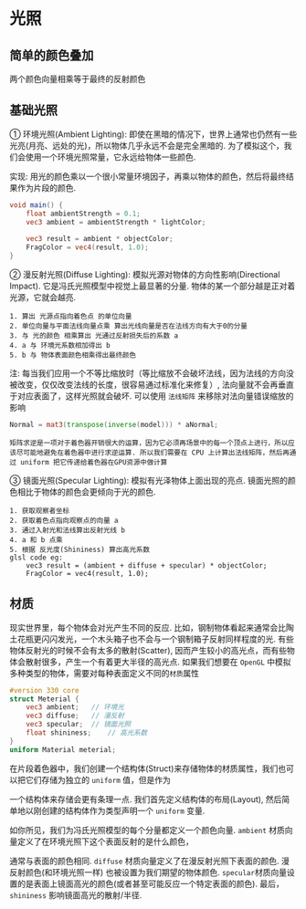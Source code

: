 # 光照

## 简单的颜色叠加

两个颜色向量相乘等于最终的反射颜色



## 基础光照

① 环境光照(Ambient Lighting): 即使在黑暗的情况下，世界上通常也仍然有一些光亮(月亮、远处的光)，所以物体几乎永远不会是完全黑暗的. 为了模拟这个，我们会使用一个环境光照常量，它永远给物体一些颜色.

实现:  用光的颜色乘以一个很小常量环境因子，再乘以物体的颜色，然后将最终结果作为片段的颜色.

```glsl
void main() {
    float ambientStrength = 0.1;
    vec3 ambient = ambientStrength * lightColor;
    
    vec3 result = ambient * objectColor;
    FragColor = vec4(result, 1.0);
}
```



② 漫反射光照(Diffuse Lighting): 模拟光源对物体的方向性影响(Directional Impact). 它是冯氏光照模型中视觉上最显著的分量. 物体的某一个部分越是正对着光源，它就会越亮.

```中文
1. 算出 光源点指向着色点 的单位向量
2. 单位向量与平面法线向量点乘 算出光线向量是否在法线方向有大于0的分量
3. 与 光的颜色 相乘算出 光通过反射损失后的系数 a
4. a 与 环境光系数相加得出 b
5. b 与 物体表面颜色相乘得出最终颜色
```



注: 每当我们应用一个不等比缩放时（等比缩放不会破坏法线，因为法线的方向没被改变，仅仅改变法线的长度，很容易通过标准化来修复）,  法向量就不会再垂直于对应表面了，这样光照就会破坏. 可以使用 `法线矩阵` 来移除对法向量错误缩放的影响

```glsl
Normal = mat3(transpose(inverse(model))) * aNormal;
```

`矩阵求逆是一项对于着色器开销很大的运算，因为它必须再场景中的每一个顶点上进行，所以应该尽可能地避免在着色器中进行求逆运算. 所以我们需要在 CPU 上计算出法线矩阵，然后再通过 uniform 把它传递给着色器在GPU资源中做计算`



③ 镜面光照(Specular Lighting): 模拟有光泽物体上面出现的亮点. 镜面光照的颜色相比于物体的颜色会更倾向于光的颜色.

```
1. 获取观察者坐标
2. 获取着色点指向观察点的向量 a 
3. 通过入射光和法线算出反射光线 b
4. a 和 b 点乘
5. 根据 反光度(Shininess) 算出高光系数
glsl code eg:
	vec3 result = (ambient + diffuse + specular) * objectColor;
	FragColor = vec4(result, 1.0);
```



## 材质

现实世界里，每个物体会对光产生不同的反应. 比如，钢制物体看起来通常会比陶土花瓶更闪闪发光，一个木头箱子也不会与一个钢制箱子反射同样程度的光. 有些物体反射光的时候不会有太多的散射(Scatter), 因而产生较小的高光点，而有些物体会散射很多，产生一个有着更大半径的高光点. 如果我们想要在 `OpenGL` 中模拟多种类型的物体，需要对每种表面定义不同的`材质`属性

```glsl
#version 330 core
struct Meterial {
	vec3 ambient;	// 环境光
    vec3 diffuse;	// 漫反射
    vec3 specular;	// 镜面光照
    float shininess;	// 高光系数
}
uniform Material meterial;
```

在片段着色器中，我们创建一个结构体(Struct)来存储物体的材质属性，我们也可以把它们存储为独立的 `uniform` 值，但是作为

一个结构体来存储会更有条理一点. 我们首先定义结构体的布局(Layout), 然后简单地以刚创建的结构体作为类型声明一个 `uniform` 变量.

如你所见，我们为冯氏光照模型的每个分量都定义一个颜色向量. `ambient` 材质向量定义了在环境光照下这个表面反射的是什么颜色，

通常与表面的颜色相同. `diffuse` 材质向量定义了在漫反射光照下表面的颜色. 漫反射颜色(和环境光照一样) 也被设置为我们期望的物体颜色. `specular`材质向量设置的是表面上镜面高光的颜色(或者甚至可能反应一个特定表面的颜色). 最后，`shininess` 影响镜面高光的散射/半径.

